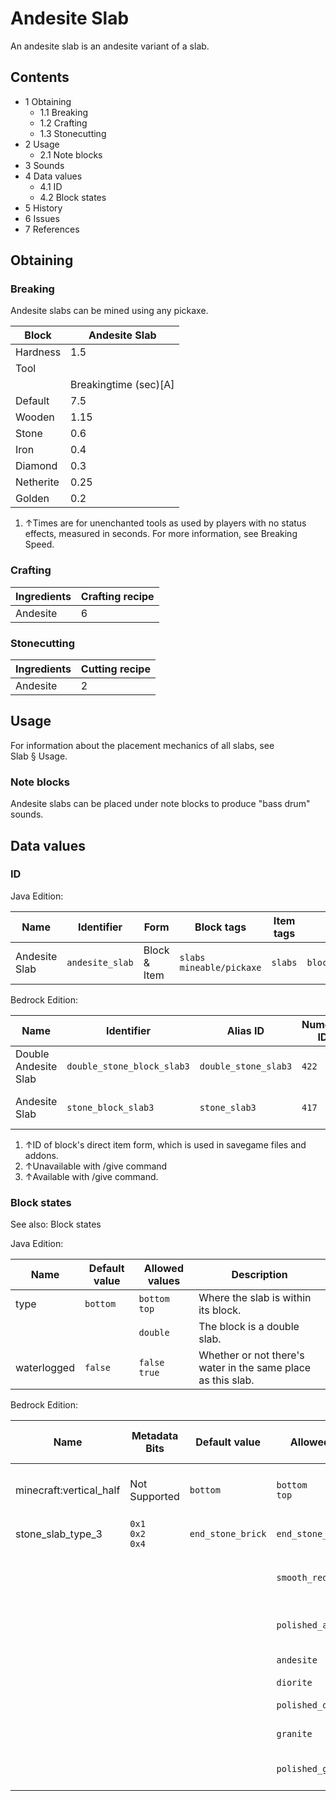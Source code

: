 # Andesite Slab
An andesite slab is an andesite variant of a slab.

## Contents
- 1 Obtaining
	- 1.1 Breaking
	- 1.2 Crafting
	- 1.3 Stonecutting
- 2 Usage
	- 2.1 Note blocks
- 3 Sounds
- 4 Data values
	- 4.1 ID
	- 4.2 Block states
- 5 History
- 6 Issues
- 7 References

## Obtaining
### Breaking
Andesite slabs can be mined using any pickaxe.

| Block     | Andesite Slab         |
|-----------|-----------------------|
| Hardness  | 1.5                   |
| Tool      |                       |
|           | Breakingtime (sec)[A] |
| Default   | 7.5                   |
| Wooden    | 1.15                  |
| Stone     | 0.6                   |
| Iron      | 0.4                   |
| Diamond   | 0.3                   |
| Netherite | 0.25                  |
| Golden    | 0.2                   |

1. ↑Times are for unenchanted tools as used by players with no status effects, measured in seconds. For more information, see Breaking Speed.

### Crafting
| Ingredients | Crafting recipe |
|-------------|-----------------|
| Andesite    | 6               |

### Stonecutting
| Ingredients | Cutting recipe |
|-------------|----------------|
| Andesite    | 2              |

## Usage
For information about the placement mechanics of all slabs, see Slab § Usage.

### Note blocks
Andesite slabs can be placed under note blocks to produce "bass drum" sounds.

## Data values
### ID
Java Edition:

| Name          | Identifier      | Form         | Block tags                     | Item tags | Translation key                 |
|---------------|-----------------|--------------|--------------------------------|-----------|---------------------------------|
| Andesite Slab | `andesite_slab` | Block & Item | `slabs`<br/>`mineable/pickaxe` | `slabs`   | `block.minecraft.andesite_slab` |

Bedrock Edition:

| Name                 | Identifier                 | Alias ID             | Numeric ID | Form                         | Item ID[i 1]                                                      | Translation key                  |
|----------------------|----------------------------|----------------------|------------|------------------------------|-------------------------------------------------------------------|----------------------------------|
| Double Andesite Slab | `double_stone_block_slab3` | `double_stone_slab3` | `422`      | Block & Ungiveable Item[i 2] | `double_stone_block_slab3`<br/>Alias ID:`real_double_stone_slab3` | —                                |
| Andesite Slab        | `stone_block_slab3`        | `stone_slab3`        | `417`      | Block & Giveable Item[i 3]   | `stone_block_slab3`<br/>Alias ID:`double_stone_slab3`             | `tile.stone_slab3.andesite.name` |

1. ↑ID of block's direct item form, which is used in savegame files and addons.
2. ↑Unavailable with /give command
3. ↑Available with /give command.

### Block states
See also: Block states

Java Edition:

| Name        | Default value | Allowed values     | Description                                                  |
|-------------|---------------|--------------------|--------------------------------------------------------------|
| type        | `bottom`      | `bottom`<br/>`top` | Where the slab is within its block.                          |
|             |               | `double`           | The block is a double slab.                                  |
| waterlogged | `false`       | `false`<br/>`true` | Whether or not there's water in the same place as this slab. |

Bedrock Edition:

| Name                    | Metadata Bits             | Default value     | Allowed values         | Values forMetadata Bits | Description                         |
|-------------------------|---------------------------|-------------------|------------------------|-------------------------|-------------------------------------|
| minecraft:vertical_half | Not Supported             | `bottom`          | `bottom`<br/>`top`     | `Unsupported`           | Where the slab is within its block. |
| stone_slab_type_3       | `0x1`<br/>`0x2`<br/>`0x4` | `end_stone_brick` | `end_stone_brick`      | `0`                     | End Stone Brick Slab                |
|                         |                           |                   | `smooth_red_sandstone` | `1`                     | Smooth Red Sandstone Slab           |
|                         |                           |                   | `polished_andesite`    | `2`                     | Polished Andesite Slab              |
|                         |                           |                   | `andesite`             | `3`                     | Andesite Slab                       |
|                         |                           |                   | `diorite`              | `4`                     | Diorite Slab                        |
|                         |                           |                   | `polished_diorite`     | `5`                     | Polished Diorite Slab               |
|                         |                           |                   | `granite`              | `6`                     | Granite Slab                        |
|                         |                           |                   | `polished_granite`     | `7`                     | Polished Granite Slab               |




